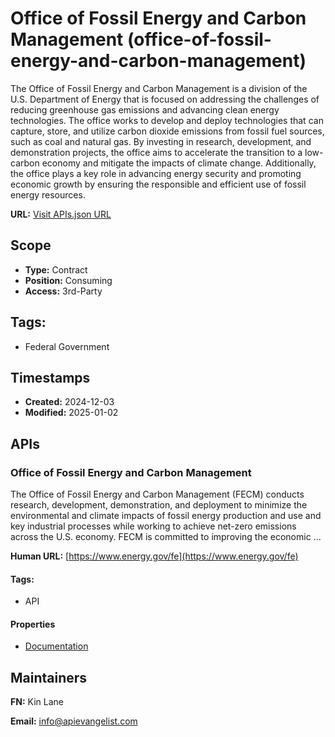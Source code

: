 # Office of Fossil Energy and Carbon Management (office-of-fossil-energy-and-carbon-management)
The Office of Fossil Energy and Carbon Management is a division of the U.S. Department of Energy that is focused on addressing the challenges of reducing greenhouse gas emissions and advancing clean energy technologies. The office works to develop and deploy technologies that can capture, store, and utilize carbon dioxide emissions from fossil fuel sources, such as coal and natural gas. By investing in research, development, and demonstration projects, the office aims to accelerate the transition to a low-carbon economy and mitigate the impacts of climate change. Additionally, the office plays a key role in advancing energy security and promoting economic growth by ensuring the responsible and efficient use of fossil energy resources.

**URL:** [Visit APIs.json URL](
https://raw.githubusercontent.com/api-evangelist/office-of-fossil-energy-and-carbon-management/refs/heads/main/apis.yml)

## Scope

- **Type:** Contract 
- **Position:** Consuming 
- **Access:** 3rd-Party 

## Tags:

 - Federal Government

## Timestamps

- **Created:** 2024-12-03 
- **Modified:** 2025-01-02 

## APIs

### Office of Fossil Energy and Carbon Management

The Office of Fossil Energy and Carbon Management (FECM) conducts
research, development, demonstration, and deployment to minimize the
environmental and climate impacts of fossil energy production and use and
key industrial processes while working to achieve net-zero emissions
across the U.S. economy. FECM is committed to improving the economic ...

**Human URL:** [https://www.energy.gov/fe](https://www.energy.gov/fe)


#### Tags:

 - API

#### Properties

- [Documentation](https://www.energy.gov/fe)

## Maintainers

**FN:** Kin Lane

**Email:** info@apievangelist.com

